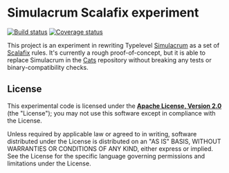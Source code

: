 # Simulacrum Scalafix experiment

[![Build status](https://img.shields.io/travis/travisbrown/simulacrum-scalafix/master.svg)](https://travis-ci.org/travisbrown/simulacrum-scalafix)
[![Coverage status](https://img.shields.io/codecov/c/github/travisbrown/simulacrum-scalafix/master.svg)](https://codecov.io/github/travisbrown/simulacrum-scalafix)

This project is an experiment in rewriting Typelevel [Simulacrum][simulacrum] as a set of
[Scalafix][scalafix] rules. It's currently a rough proof-of-concept, but it is able to replace
Simulacrum in the [Cats][cats] repository without breaking any tests or binary-compatibility checks.

## License

This experimental code is licensed under the **[Apache License, Version 2.0][apache]**
(the "License"); you may not use this software except in compliance with the
License.

Unless required by applicable law or agreed to in writing, software
distributed under the License is distributed on an "AS IS" BASIS,
WITHOUT WARRANTIES OR CONDITIONS OF ANY KIND, either express or implied.
See the License for the specific language governing permissions and
limitations under the License.

[apache]: http://www.apache.org/licenses/LICENSE-2.0
[cats]: https://github.com/typelevel/cats
[code-of-conduct]: https://www.scala-lang.org/conduct.html
[contributing]: https://circe.github.io/circe/contributing.html
[scalafix]: https://github.com/scalacenter/scalafix
[simulacrum]: https://github.com/typelevel/simulacrum
